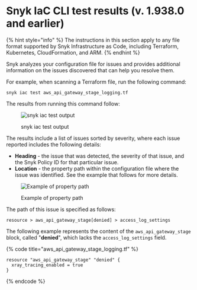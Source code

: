 # Snyk IaC CLI test results (v. 1.938.0 and earlier)

{% hint style="info" %}
The instructions in this section apply to any file format supported by Snyk Infrastructure as Code, including Terraform, Kubernetes, CloudFormation, and ARM.
{% endhint %}

Snyk analyzes your configuration file for issues and provides additional information on the issues discovered that can help you resolve them.

For example, when scanning a Terraform file, run the following command:

```
snyk iac test aws_api_gateway_stage_logging.tf
```

The results from running this command follow:

<figure><img src="../../../../.gitbook/assets/screenshot-2021-09-28-at-19.58.22.png" alt="snyk iac test output"><figcaption><p>snyk iac test output</p></figcaption></figure>

The results include a list of issues sorted by severity, where each issue reported includes the following details:&#x20;

* **Heading** - the issue that was detected, the severity of that issue, and the Snyk Policy ID for that particular issue.
* **Location** - the property path within the configuration file where the issue was identified. See the example that follows for more details.

<figure><img src="../../../../.gitbook/assets/screenshot-2021-09-28-at-20.00.36.png" alt="Example of property path"><figcaption><p>Example of property path</p></figcaption></figure>

The path of this issue is specified as follows:

```
resource > aws_api_gateway_stage[denied] > access_log_settings
```

The following example represents the content of the `aws_api_gateway_stage` block, called "**denied**", which lacks the `access_log_settings` field.

{% code title="aws_api_gateway_stage_logging.tf" %}
```
resource "aws_api_gateway_stage" "denied" {
  xray_tracing_enabled = true
}
```
{% endcode %}
